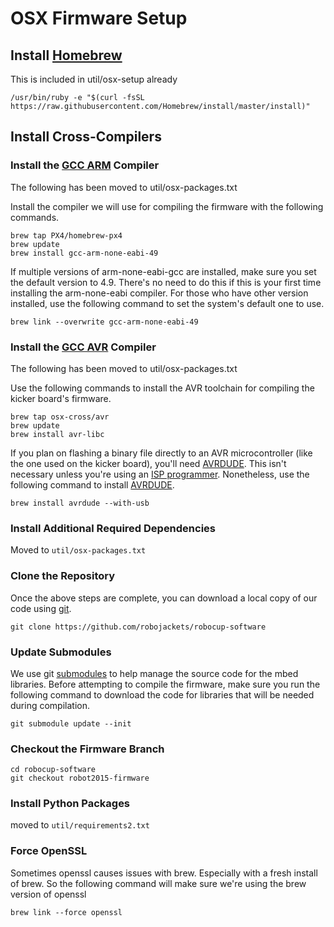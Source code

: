 # OSX Firmware Setup

## Install [Homebrew](http://brew.sh)

This is included in util/osx-setup already

~~~
/usr/bin/ruby -e "$(curl -fsSL https://raw.githubusercontent.com/Homebrew/install/master/install)"
~~~


## Install Cross-Compilers


### Install the [GCC ARM](https://launchpad.net/gcc-arm-embedded) Compiler

The following has been moved to util/osx-packages.txt

Install the compiler we will use for compiling the firmware with the following commands.

~~~
brew tap PX4/homebrew-px4
brew update
brew install gcc-arm-none-eabi-49
~~~

If multiple versions of arm-none-eabi-gcc are installed, make sure you set the default version to 4.9. There's no need to do this if this is your first time installing the arm-none-eabi compiler. For those who have other version installed, use the following command to set the system's default one to use.

~~~
brew link --overwrite gcc-arm-none-eabi-49
~~~


### Install the [GCC AVR](https://gcc.gnu.org/wiki/avr-gcc) Compiler

The following has been moved to util/osx-packages.txt

Use the following commands to install the AVR toolchain for compiling the kicker board's firmware. 

~~~
brew tap osx-cross/avr
brew update
brew install avr-libc
~~~

If you plan on flashing a binary file directly to an AVR microcontroller (like the one used on the kicker board), you'll need [AVRDUDE](http://www.nongnu.org/avrdude). This isn't necessary unless you're using an [ISP programmer](https://en.wikipedia.org/wiki/In-system_programming). Nonetheless, use the following command to install [AVRDUDE](http://www.nongnu.org/avrdude).

~~~
brew install avrdude --with-usb
~~~


### Install Additional Required Dependencies

Moved to `util/osx-packages.txt`


### Clone the Repository

Once the above steps are complete, you can download a local copy of our code using [git](https://git-scm.com).

~~~
git clone https://github.com/robojackets/robocup-software
~~~


### Update Submodules

We use git [submodules](https://git-scm.com/docs/git-submodule) to help manage the source code for the mbed libraries. Before attempting to compile the firmware, make sure you run the following command to download the code for libraries that will be needed during compilation.

~~~
git submodule update --init
~~~


### Checkout the Firmware Branch

~~~
cd robocup-software
git checkout robot2015-firmware
~~~


### Install Python Packages

moved to `util/requirements2.txt`


### Force OpenSSL

Sometimes openssl causes issues with brew. Especially with a fresh install of brew. So the following command will make sure we're using the brew version of openssl

~~~
brew link --force openssl
~~~
